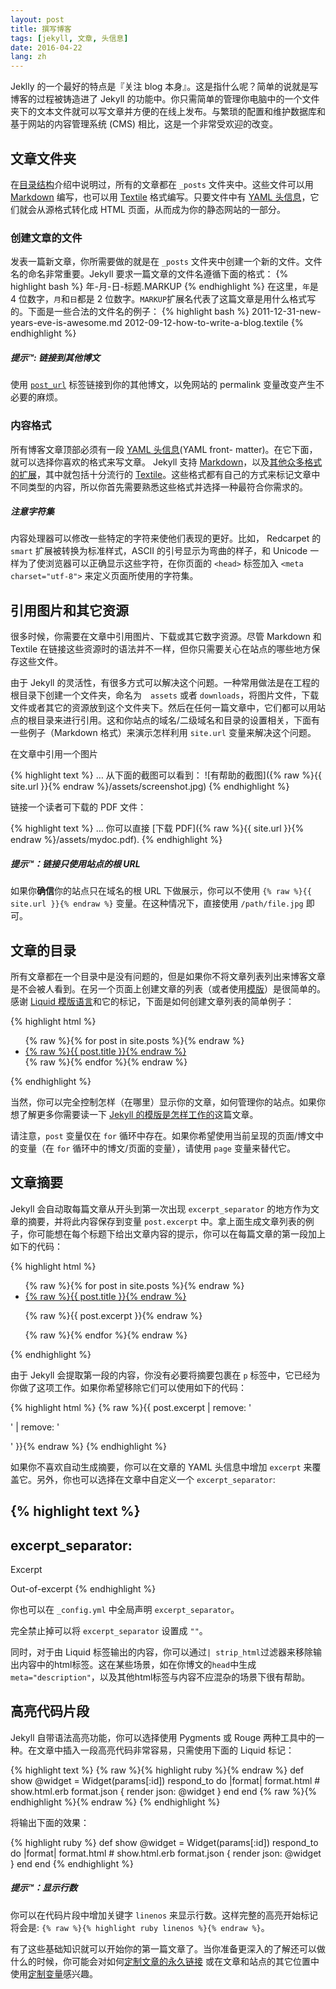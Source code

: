 ```yaml
---
layout: post
title: 撰写博客
tags: [jekyll, 文章, 头信息]
date: 2016-04-22
lang: zh
---
```


Jeklly 的一个最好的特点是『关注 blog 本身』。这是指什么呢？简单的说就是写博客的过程被铸造进了 Jekyll 的功能中。你只需简单的管理你电脑中的一个文件夹下的文本文件就可以写文章并方便的在线上发布。与繁琐的配置和维护数据库和基于网站的内容管理系统 (CMS) 相比，这是一个非常受欢迎的改变。

## 文章文件夹

在[目录结构](../structure/)介绍中说明过，所有的文章都在 `_posts` 文件夹中。这些文件可以用 [Markdown](http://daringfireball.net/projects/markdown/) 编写，也可以用 [Textile](http://textile.sitemonks.com/) 格式编写。只要文件中有 [YAML 头信息](../frontmatter/)，它们就会从源格式转化成 HTML 页面，从而成为你的静态网站的一部分。

### 创建文章的文件

发表一篇新文章，你所需要做的就是在 `_posts` 文件夹中创建一个新的文件。文件名的命名非常重要。Jekyll 要求一篇文章的文件名遵循下面的格式：
{% highlight bash %}
年-月-日-标题.MARKUP
{% endhighlight %} 
在这里，`年`是 4 位数字，`月`和`日`都是 2 位数字。`MARKUP`扩展名代表了这篇文章是用什么格式写的。下面是一些合法的文件名的例子：
{% highlight bash %}
2011-12-31-new-years-eve-is-awesome.md
2012-09-12-how-to-write-a-blog.textile
{% endhighlight %}

<div class="note">
  <h5>提示™: 链接到其他博文</h5>
  <p>
    使用 <code><a href="../templates/#post-url">post_url</a></code> 标签链接到你的其他博文，以免网站的 permalink 变量改变产生不必要的麻烦。
  </p>
</div>

### 内容格式

所有博客文章顶部必须有一段 [YAML 头信息](../frontmatter/)(YAML front- matter)。在它下面，就可以选择你喜欢的格式来写文章。 Jekyll 支持 [Markdown](http://daringfireball.net/projects/markdown/)，以及[其他众多格式的扩展](/docs/plugins/#converters-1)，其中就包括十分流行的 [Textile](http://redcloth.org/textile)。这些格式都有自己的方式来标记文章中不同类型的内容，所以你首先需要熟悉这些格式并选择一种最符合你需求的。

<div class="note info">
  <h5>注意字符集</h5>
  <p>
    内容处理器可以修改一些特定的字符来使他们表现的更好。比如， Redcarpet 的 <code>smart</code> 扩展被转换为标准样式，ASCII 的引号显示为弯曲的样子，和 Unicode 一样为了使浏览器可以正确显示这些字符，在你页面的 <code>&lt;head&gt;</code> 标签加入 <code>&lt;meta charset="utf-8"&gt;</code> 来定义页面所使用的字符集。
  </p>
</div>

## 引用图片和其它资源

很多时候，你需要在文章中引用图片、下载或其它数字资源。尽管 Markdown 和 Textile 在链接这些资源时的语法并不一样，但你只需要关心在站点的哪些地方保存这些文件。

由于 Jekyll 的灵活性，有很多方式可以解决这个问题。一种常用做法是在工程的根目录下创建一个文件夹，命名为　`assets` 或者 `downloads`，将图片文件，下载文件或者其它的资源放到这个文件夹下。然后在任何一篇文章中，它们都可以用站点的根目录来进行引用。这和你站点的域名/二级域名和目录的设置相关，下面有一些例子（Markdown 格式）来演示怎样利用 `site.url` 变量来解决这个问题。

在文章中引用一个图片

{% highlight text %}
… 从下面的截图可以看到：
![有帮助的截图]({% raw %}{{ site.url }}{% endraw %}/assets/screenshot.jpg)
{% endhighlight %}

链接一个读者可下载的 PDF 文件：

{% highlight text %}
… 你可以直接 [下载 PDF]({% raw %}{{ site.url }}{% endraw %}/assets/mydoc.pdf).
{% endhighlight %}

<div class="note">
  <h5>提示™：链接只使用站点的根 URL</h5>
  <p>
    如果你<strong>确信</strong>你的站点只在域名的根 URL 下做展示，你可以不使用 <code>{% raw %}{{ site.url }}{% endraw %}</code> 变量。在这种情况下，直接使用 <code>/path/file.jpg</code> 即可。
  </p>
</div>

## 文章的目录

所有文章都在一个目录中是没有问题的，但是如果你不将文章列表列出来博客文章是不会被人看到。在另一个页面上创建文章的列表（或者使用[模版](../templates/)）是很简单的。感谢 [Liquid 模版语言](https://docs.shopify.com/themes/liquid/basics)和它的标记，下面是如何创建文章列表的简单例子：

{% highlight html %}
<ul>
  {% raw %}{% for post in site.posts %}{% endraw %}
    <li>
      <a href="{% raw %}{{ post.url }}{% endraw %}">{% raw %}{{ post.title }}{% endraw %}</a>
    </li>
  {% raw %}{% endfor %}{% endraw %}
</ul>
{% endhighlight %}

当然，你可以完全控制怎样（在哪里）显示你的文章，如何管理你的站点。如果你想了解更多你需要读一下 [Jekyll 的模版是怎样工作的](../templates/)这篇文章。

请注意，`post` 变量仅在 `for` 循环中存在。如果你希望使用当前呈现的页面/博文中的变量（在 `for` 循环中的博文/页面的变量），请使用 `page` 变量来替代它。

## 文章摘要

Jekyll 会自动取每篇文章从开头到第一次出现 `excerpt_separator` 的地方作为文章的摘要，并将此内容保存到变量 `post.excerpt` 中。拿上面生成文章列表的例子，你可能想在每个标题下给出文章内容的提示，你可以在每篇文章的第一段加上如下的代码：

{% highlight html %}
<ul>
  {% raw %}{% for post in site.posts %}{% endraw %}
    <li>
      <a href="{% raw %}{{ post.url }}{% endraw %}">{% raw %}{{ post.title }}{% endraw %}</a>
      <p>{% raw %}{{ post.excerpt }}{% endraw %}</p>
    </li>
  {% raw %}{% endfor %}{% endraw %}
</ul>
{% endhighlight %}

由于 Jekyll 会提取第一段的内容，你没有必要将摘要包裹在 `p` 标签中，它已经为你做了这项工作。如果你希望移除它们可以使用如下的代码：

{% highlight html %}
{% raw %}{{ post.excerpt | remove: '<p>' | remove: '</p>' }}{% endraw %}
{% endhighlight %}

如果你不喜欢自动生成摘要，你可以在文章的 YAML 头信息中增加 `excerpt` 来覆盖它。另外，你也可以选择在文章中自定义一个 `excerpt_separator`:

{% highlight text %}
---
excerpt_separator: <!--more-->
---

Excerpt
<!--more-->
Out-of-excerpt
{% endhighlight %}

你也可以在 `_config.yml` 中全局声明 `excerpt_separator`。

完全禁止掉可以将 `excerpt_separator` 设置成 `""`。

同时，对于由 Liquid 标签输出的内容，你可以通过`| strip_html`过滤器来移除输出内容中的html标签。这在某些场景，如在你博文的`head`中生成`meta="description"`，以及其他html标签与内容不应混杂的场景下很有帮助。

## 高亮代码片段

Jekyll 自带语法高亮功能，你可以选择使用 Pygments 或 Rouge 两种工具中的一种。在文章中插入一段高亮代码非常容易，只需使用下面的 Liquid 标记：

{% highlight text %}
{% raw %}{% highlight ruby %}{% endraw %}
def show
  @widget = Widget(params[:id])
  respond_to do |format|
    format.html # show.html.erb
    format.json { render json: @widget }
  end
end
{% raw %}{% endhighlight %}{% endraw %}
{% endhighlight %}

将输出下面的效果：

{% highlight ruby %}
def show
  @widget = Widget(params[:id])
  respond_to do |format|
    format.html # show.html.erb
    format.json { render json: @widget }
  end
end
{% endhighlight %}

<div class="note">
  <h5>提示™：显示行数</h5>
  <p>
    你可以在代码片段中增加关键字 <code>linenos</code> 来显示行数。这样完整的高亮开始标记将会是: <code>{% raw %}{% highlight ruby linenos %}{% endraw %}</code>。
  </p>
</div>

有了这些基础知识就可以开始你的第一篇文章了。当你准备更深入的了解还可以做什么的时候，你可能会对如何[定制文章的永久链接](../permalinks/) 或在文章和站点的其它位置中使用[定制变量](../variables/)感兴趣。
